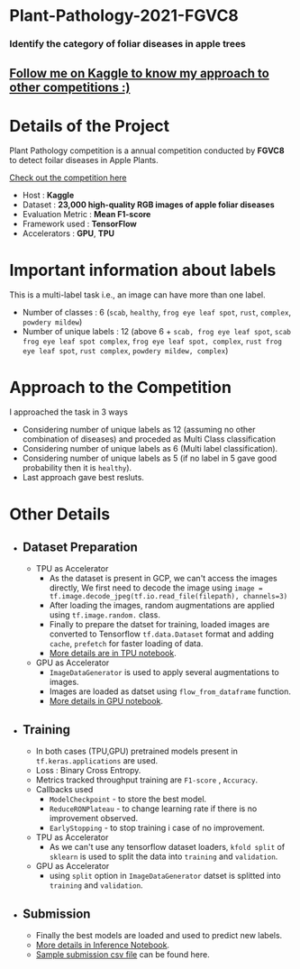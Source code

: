 # Plant-Pathology-2021-FGVC8
### Identify the category of foliar diseases in apple trees
## [Follow me on Kaggle to know my approach to other competitions :)](https://www.kaggle.com/shanmukh05)
<h1>Details of the Project</h1>
<p> Plant Pathology competition is a annual competition conducted by <b>FGVC8</b> to detect foilar diseases in Apple Plants. </p>

[Check out the competition here](https://www.kaggle.com/c/plant-pathology-2021-fgvc8/overview/description)

- Host : **Kaggle**
- Dataset : **23,000 high-quality RGB images of apple foliar diseases**
- Evaluation Metric : **Mean F1-score**
- Framework used : **TensorFlow**
- Accelerators : **GPU**, **TPU**

# Important information about labels
This is a multi-label task i.e., an image can have more than one label.
- Number of classes : 6 (`scab`, `healthy`, `frog eye leaf spot`, `rust`, `complex`, `powdery mildew`)
- Number of unique labels : 12 (above 6 + `scab, frog eye leaf spot`, `scab frog eye leaf spot complex`, `frog eye leaf spot, complex`, `rust frog eye leaf spot`, `rust complex`, `powdery mildew, complex`)

# Approach to the Competition
I approached the task in 3 ways
- Considering number of unique labels as 12 (assuming no other combination of diseases) and proceded as Multi Class classification
- Considering number of unique labels as 6 (Multi label classification).
- Considering number of unique labels as 5 (if no label in 5 gave good probability then it is `healthy`).
- Last approach gave best resluts.

# Other Details 
- ## Dataset Preparation
  - TPU as Accelerator
     - As the dataset is present in GCP, we can't access the images directly, We first need to decode the image using `image = tf.image.decode_jpeg(tf.io.read_file(filepath), channels=3)`
     - After loading the images, random augmentations are applied using `tf.image.random.` class.
     - Finally to prepare the datset for training, loaded images are converted to Tensorflow `tf.data.Dataset` format and adding `cache`, `prefetch` for faster loading of data. 
     - [More details are in TPU notebook](https://github.com/shanmukh05/Plant-Pathology-2021-FGVC8/blob/main/Plant%20Pathology%202021%20TPU%20training.ipynb).
  - GPU as Accelerator
     - `ImageDataGenerator` is used to apply several augmentations to images.
     - Images are loaded as datset using `flow_from_dataframe` function.
     - [More details in GPU notebook](https://github.com/shanmukh05/Plant-Pathology-2021-FGVC8/blob/main/Plant%20Pathology%202021%20GPU%20training.ipynb).

- ## Training 
  - In both cases (TPU,GPU) pretrained models present in `tf.keras.applications` are used.
  - Loss : Binary Cross Entropy.
  - Metrics tracked throughput training are `F1-score` , `Accuracy`.
  - Callbacks used
      - `ModelCheckpoint` - to store the best model.
      - `ReduceRONPlateau` - to change learning rate if there is no improvement observed.
      - `EarlyStopping` - to stop training i case of no improvement.
  - TPU as Accelerator
      - As we can't use any tensorflow dataset loaders, `kfold split` of `sklearn` is used to split the data into `training` and `validation`.    
  - GPU as Accelerator
     - using `split` option in `ImageDataGenerator` datset is splitted into `training` and `validation`.

- ## Submission
  - Finally the best models are loaded and used to predict new labels.
  - [More details in Inference Notebook](https://github.com/shanmukh05/Plant-Pathology-2021-FGVC8/blob/main/Plant%20Pathology%202021%20Inference.ipynb).
  - [Sample submission csv file](https://github.com/shanmukh05/Plant-Pathology-2021-FGVC8/blob/main/submission.csv) can be found here.
